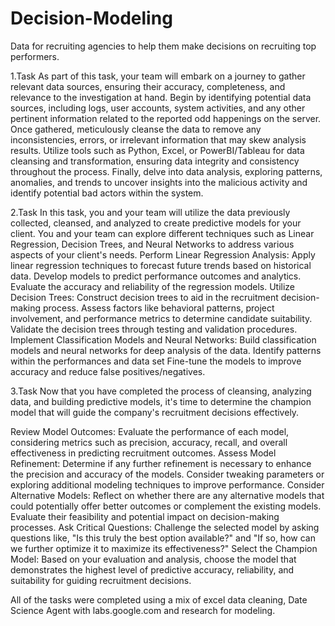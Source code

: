 # Decision-Modeling
Data for recruiting agencies to help them make decisions on recruiting top performers.

1.Task
As part of this task, your team will embark on a journey to gather relevant data sources, ensuring their accuracy, completeness, and relevance to the investigation at hand. 
Begin by identifying potential data sources, including logs, user accounts, system activities, and any other pertinent information related to the reported odd happenings on the server. 
Once gathered, meticulously cleanse the data to remove any inconsistencies, errors, or irrelevant information that may skew analysis results. 
Utilize tools such as Python, Excel, or PowerBI/Tableau for data cleansing and transformation, ensuring data integrity and consistency throughout the process. 
Finally, delve into data analysis, exploring patterns, anomalies, and trends to uncover insights into the malicious activity and identify potential bad actors within the system. 

2.Task
In this task, you and your team will utilize the data previously collected, cleansed, and analyzed to create predictive models for your client. You and your team can explore different techniques such as Linear Regression, Decision Trees, and Neural Networks to address various aspects of your client's needs.
Perform Linear Regression Analysis:
Apply linear regression techniques to forecast future trends based on historical data.
Develop models to predict performance outcomes and analytics. 
Evaluate the accuracy and reliability of the regression models.
Utilize Decision Trees:
Construct decision trees to aid in the recruitment decision-making process.
Assess factors like behavioral patterns, project involvement, and performance metrics to determine candidate suitability.
Validate the decision trees through testing and validation procedures.
Implement Classification Models and Neural Networks:
Build classification models and neural networks for deep analysis of the data.
Identify patterns within the performances and data set
Fine-tune the models to improve accuracy and reduce false positives/negatives.

3.Task
Now that you have completed the process of cleansing, analyzing data, and building predictive models, it's time to determine the champion model that will guide the company's recruitment decisions effectively.

Review Model Outcomes: Evaluate the performance of each model, considering metrics such as precision, accuracy, recall, and overall effectiveness in predicting recruitment outcomes.
Assess Model Refinement: Determine if any further refinement is necessary to enhance the precision and accuracy of the models. Consider tweaking parameters or exploring additional modeling techniques to improve performance.
Consider Alternative Models: Reflect on whether there are any alternative models that could potentially offer better outcomes or complement the existing models. Evaluate their feasibility and potential impact on decision-making processes.
Ask Critical Questions: Challenge the selected model by asking questions like, "Is this truly the best option available?" and "If so, how can we further optimize it to maximize its effectiveness?"
Select the Champion Model: Based on your evaluation and analysis, choose the model that demonstrates the highest level of predictive accuracy, reliability, and suitability for guiding recruitment decisions.

All of the tasks were completed using a mix of excel data cleaning, Date Science Agent with labs.google.com and research for modeling.
